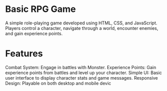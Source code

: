 # Basic RPG Game
A simple role-playing game developed using HTML, CSS, and JavaScript. Players control a character, navigate through a world, encounter enemies, and gain experience points.

# Features
Combat System: Engage in battles with Monster.
Experience Points: Gain experience points from battles and level up your character.
Simple UI: Basic user interface to display character stats and game messages.
Responsive Design: Playable on both desktop and mobile devic
